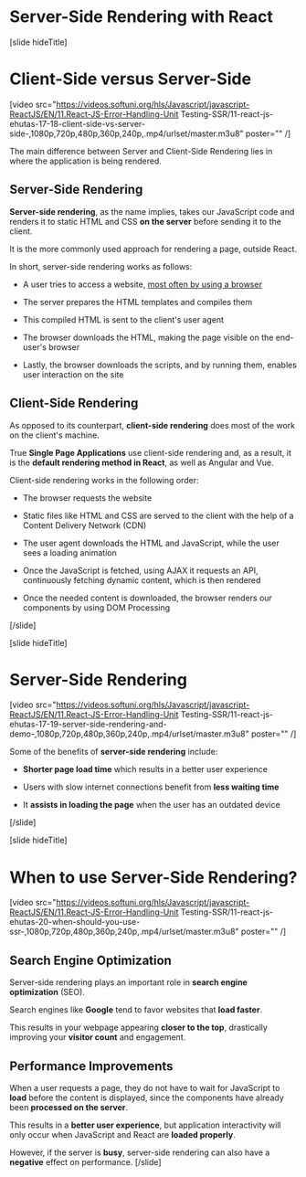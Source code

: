 # Server-Side Rendering with React

[slide hideTitle]

# Client-Side versus Server-Side

[video src="https://videos.softuni.org/hls/Javascript/javascript-ReactJS/EN/11.React-JS-Error-Handling-Unit Testing-SSR/11-react-js-ehutas-17-18-client-side-vs-server-side-,1080p,720p,480p,360p,240p,.mp4/urlset/master.m3u8" poster="" /]

The main difference between Server and Client-Side Rendering lies in where the application is being rendered.

## Server-Side Rendering

**Server-side rendering**, as the name implies, takes our JavaScript code and renders it to static HTML and CSS **on the server** before sending it to the client.

It is the more commonly used approach for rendering a page, outside React.

In short, server-side rendering works as follows:

- A user tries to access a website, [most often by using a browser](https://en.wikipedia.org/wiki/User_agent)
   
- The server prepares the HTML templates and compiles them

- This compiled HTML is sent to the client's user agent

- The browser downloads the HTML, making the page visible on the end\-user's browser

- Lastly, the browser downloads the scripts, and by running them, enables user interaction on the site

## Client-Side Rendering

As opposed to its counterpart, **client-side rendering** does most of the work on the client's machine.

True **Single Page Applications** use client-side rendering and, as a result, it is the **default rendering method in React**, as well as Angular and Vue.

Client-side rendering works in the following order:

- The browser requests the website

- Static files like HTML and CSS are served to the client with the help of a Content Delivery Network \(CDN\)

- The user agent downloads the HTML and JavaScript, while the user sees a loading animation

- Once the JavaScript is fetched, using AJAX it requests an API, continuously fetching dynamic content, which is then rendered

- Once the needed content is downloaded, the browser renders our components by using DOM Processing

[/slide]

[slide hideTitle]

# Server-Side Rendering

[video src="https://videos.softuni.org/hls/Javascript/javascript-ReactJS/EN/11.React-JS-Error-Handling-Unit Testing-SSR/11-react-js-ehutas-17-19-server-side-rendering-and-demo-,1080p,720p,480p,360p,240p,.mp4/urlset/master.m3u8" poster="" /]

Some of the benefits of **server-side rendering** include:

- **Shorter page load time** which results in a better user experience

- Users with slow internet connections benefit from **less waiting time**

- It **assists in loading the page** when the user has an outdated device

[/slide]

[slide hideTitle]

# When to use Server-Side Rendering?

[video src="https://videos.softuni.org/hls/Javascript/javascript-ReactJS/EN/11.React-JS-Error-Handling-Unit Testing-SSR/11-react-js-ehutas-20-when-should-you-use-ssr-,1080p,720p,480p,360p,240p,.mp4/urlset/master.m3u8" poster="" /]

## Search Engine Optimization

Server-side rendering plays an important role in **search engine optimization** \(SEO\).

Search engines like **Google** tend to favor websites that **load faster**.

This results in your webpage appearing **closer to the top**, drastically improving your **visitor count** and engagement.

## Performance Improvements

When a user requests a page, they do not have to wait for JavaScript to **load** before the content is displayed, since the components have already been **processed on the server**.

This results in a **better user experience**, but application interactivity will only occur when JavaScript and React are **loaded properly**.

However, if the server is **busy**, server-side rendering can also have a **negative** effect on performance.
[/slide]
